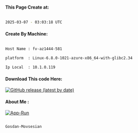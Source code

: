 
   
#### This Page Create at:

```bash

2025-03-07 - 03:03:18 UTC

```

#### Create By Machine:

```bash

Host Name : fv-az1444-581

platform  : Linux-6.8.0-1021-azure-x86_64-with-glibc2.34

Ip Local  : 10.1.0.119

```
#### Download This code Here:

[![GitHub release (latest by date)](https://img.shields.io/github/v/release/Gosdan-Movsesian/Gosdan?style=for-the-badge&label=Download)](https://github.com/Gosdan-Movsesian/Gosdan/releases) 

</p> 

#### About Me :

[![App-Run](https://github.com/Gosdan-Movsesian/Gosdan/actions/workflows/App-Run.yml/badge.svg)](https://github.com/Gosdan-Movsesian/Gosdan/actions/workflows/App-Run.yml)

```bash

Gosdan-Movsesian

```


